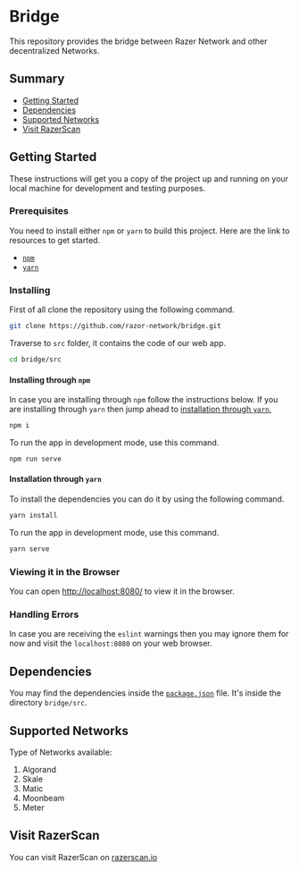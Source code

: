 # Bridge

This repository provides the bridge between Razer Network and other decentralized Networks.

## Summary

- [Getting Started](README.md#getting-started)
- [Dependencies](src/package.json)
- [Supported Networks](README.md#supported-networks)
- [Visit RazerScan](README.md#visit-razerscan)

## Getting Started

These instructions will get you a copy of the project up and running on your local machine for development and testing purposes.

### Prerequisites

You need to install either `npm` or `yarn` to build this project. Here are the link to resources to get started.

- [`npm`](https://www.npmjs.com/get-npm)
- [`yarn`](https://classic.yarnpkg.com/en/docs/install/#windows-stable)

### Installing

First of all clone the repository using the following command.

```bash
git clone https://github.com/razor-network/bridge.git
```

Traverse to `src` folder, it contains the code of our web app.

```bash
cd bridge/src
```

#### Installing through `npm`

In case you are installing through `npm` follow the instructions below. If you are installing through `yarn` then jump ahead to [installation through `yarn`.](README.md#installation-through-yarn)

```bash
npm i
```

To run the app in development mode, use this command.

```bash
npm run serve
```

#### Installation through `yarn`

To install the dependencies you can do it by using the following command.

```bash
yarn install
```

To run the app in development mode, use this command.

```bash
yarn serve
```

### Viewing it in the Browser

You can open [http://localhost:8080/](http://localhost:8080/) to view it in the browser.

### Handling Errors

In case you are receiving the `eslint` warnings then you may ignore them for now and visit the `localhost:8080` on your web browser.

## Dependencies

You may find the dependencies inside the [`package.json`](src/package.json) file. It's inside the directory `bridge/src`.

## Supported Networks

Type of Networks available:

1. Algorand
2. Skale
3. Matic
4. Moonbeam
5. Meter

## Visit RazerScan

You can visit RazerScan on [razerscan.io](https://razorscan.io/#/dashboard)
